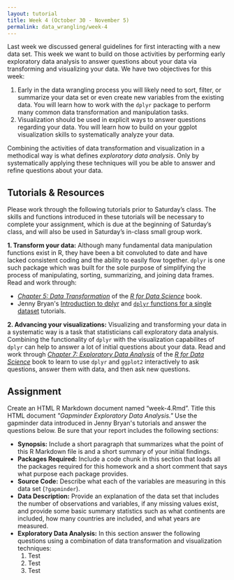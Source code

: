 ```yaml
---
layout: tutorial
title: Week 4 (October 30 - November 5)
permalink: data_wrangling/week-4
---
```


Last week we discussed general guidelines for first interacting with a new data set. This week we want to build on those activities by performing early exploratory data analysis to answer questions about your data via transforming and visualizing your data. We have two objectives for this week:

1. Early in the data wrangling process you will likely need to sort, filter, or summarize your data set or even create new variables from the existing data. You will learn how to work with the `dplyr` package to perform many common data transformation and manipulation tasks.
2. Visualization should be used in explicit ways to answer questions regarding your data. You will learn how to build on your ggplot visualization skills to systematically analyze your data.

Combining the activities of data transformation and visualization in a methodical way is what defines *exploratory data analysis*. Only by systematically applying these techniques will you be able to answer and refine questions about your data.

## Tutorials & Resources

Please work through the following tutorials prior to Saturday’s class. The skills and functions introduced in these tutorials will be necessary to complete your assignment, which is due at the beginning of Saturday’s class, and will also be used in Saturday’s in-class small group work.

__1. Transform your data:__ Although many fundamental data manipulation functions exist in R, they have been a bit convoluted to date and have lacked consistent coding and the ability to easily flow together. `dplyr` is one such package which was built for the sole purpose of simplifying the process of manipulating, sorting, summarizing, and joining data frames.  Read and work through: 

 - [*Chapter 5: Data Transformation*](http://r4ds.had.co.nz/transform.html) of the [*R for Data Science*](http://r4ds.had.co.nz/) book. 
 - Jenny Bryan's [Introduction to dplyr](http://stat545.com/block009_dplyr-intro.html) and [`dplyr` functions for a single dataset](http://stat545.com/block010_dplyr-end-single-table.html) tutorials.

__2. Advancing your visualizations:__ Visualizing and transforming your data in a systematic way is a task that statisticians call exploratory data analysis. Combining the functionality of `dplyr` with the visualization capabilites of `dplyr` can help to answer a lot of initial questions about your data. Read and work through [*Chapter 7: Exploratory Data Analysis*](http://r4ds.had.co.nz/exploratory-data-analysis.html) of the [*R for Data Science*](http://r4ds.had.co.nz/) book to learn to use `dplyr` and `ggplot2` interactively to ask questions, answer them with data, and then ask new questions.


## Assignment

Create an HTML R Markdown document named “week-4.Rmd”.  Title this HTML document *"Gapminder Exploratory Data Analysis."* Use the gapminder data introduced in Jenny Bryan's tutorials and answer the questions below. Be sure that your report includes the following sections:

- __Synopsis:__ Include a short paragraph that summarizes what the point of this R Markdown file is and a short summary of your initial findings.
- __Packages Required:__ Include a code chunk in this section that loads all the packages required for this homework and a short comment that says what purpose each package provides.
- __Source Code:__ Describe what each of the variables are measuring in this data set (`?gapminder`).
- __Data Description:__ Provide an explanation of the data set that includes the number of observations and variables, if any missing values exist, and provide some basic summary statistics such as what continents are included, how many countries are included, and what years are measured.
- __Exploratory Data Analysis:__ In this section answer the following questions using a combination of data transformation and visualization techniques:
   1. Test
   2. Test
   3. Test
